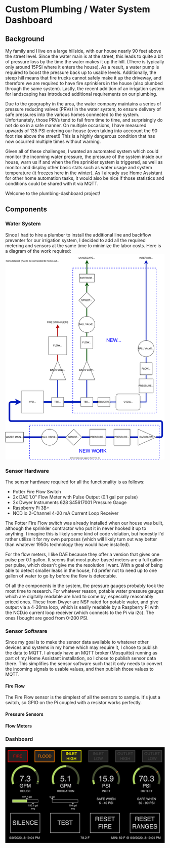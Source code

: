 # Custom Plumbing / Water System Dashboard
## Background
My family and I live on a large hillside, with our house nearly 90 feet above the street level.  Since the water main is at the street, this leads to quite a bit of pressure loss by the time the water makes it up the hill. (There is typically only around 15PSI where it enters the house).  As a result, a water pump is required to boost the pressure back up to usable levels.  Additionally, the steep hill means that fire trucks cannot safely make it up the driveway, and therefore we are required to have fire sprinklers in the house (also plumbed through the same system). Lastly, the recent addition of an irrigation system for landscaping has introduced additional requirements on our plumbing.

Due to the geography in the area, the water company maintains a series of pressure reducing valves (PRVs) in the water system, to ensure delivery of safe pressures into the various homes connected to the system. Unfortunately, those PRVs tend to fail from time to time, and surprisingly do not do so in a safe manner. On multiple occasions, I have measured upwards of 135 PSI entering our house (even taking into acccount the 90 foot rise above the street!) This is a highly dangerous condition that has now occurred multiple times without warning.

Given all of these challenges, I wanted an automated system which could monitor the incoming water pressure, the pressure of the system inside our house, warn us if and when the fire sprinkler system is triggered, as well as monitor and display other basic stats such as water usage and system temperature (it freezes here in the winter). As I already use Home Assistant for other home automation tasks, it would also be nice if those statistics and conditions could be shared with it via MQTT.

Welcome to the plumbing-dashboard project!

## Components

### Water System
Since I had to hire a plumber to install the additional line and backflow preventer for our irrigation system, I decided to add all the required metering and sensors at the same time to minimize the labor costs. Here is a diagram of the work required:
![](WaterSystem.svg)

### Sensor Hardware
The sensor hardware required for all the functionality is as follows:
* Potter Fire Flow Switch
* 2x DAE 1.0" Flow Meter with Pulse Output (0.1 gal per pulse)
* 2x Dwyer Instruments 628 S45617001 Pressure Gauge
* Raspberry Pi 3B+
* NCD.io 2-Channel 4-20 mA Current Loop Receiver

The Potter Fire Flow switch was already installed when our house was built, although the sprinkler contractor who put it in never hooked it up to anything. I imagine this is likely some kind of code violation, but honestly I'd rather utilize it for my own purposes (which will likely turn out way better than whatever 1950s technology they would have installed).

For the flow meters, I like DAE because they offer a version that gives one pulse per 0.1 gallon.  It seems that most pulse-based meters are a full gallon per pulse, which doesn't give me the resolution I want. With a goal of being able to detect smaller leaks in the house, I'd prefer not to need up to one gallon of water to go by before the flow is detectable.

Of all the components in the system, the pressure gauges probably took the most time to research.  For whatever reason, potable water pressure gauges which are digitally readable are hard to come by, especially reasonably priced ones. These from Dwyer are NSF rated for potable water, and give output via a 4-20ma loop, which is easily readable by a Raspberry Pi with the NCD.io current loop receiver (which connects to the Pi via i2c). The ones I bought are good from 0-200 PSI.

### Sensor Software
Since my goal is to make the sensor data available to whatever other devices and systems in my home which may require it, I chose to publish the data to MQTT. I already have an MQTT broker (Mosquitto) running as part of my Home Assistant installation, so I chose to publish sensor data there. This simplifies the sensor software such that it only needs to convert the incoming signals to usable values, and then publish those values to MQTT.

#### Fire Flow
The Fire Flow sensor is the simplest of all the sensors to sample.  It's just a switch, so GPIO on the Pi coupled with a resistor works perfectly.

#### Pressure Sensors
#### Flow Meters


### Dashboard
![](dashboard.png)